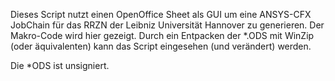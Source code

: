 Dieses Script nutzt einen OpenOffice Sheet als GUI um eine ANSYS-CFX JobChain für das RRZN der Leibniz Universität Hannover zu generieren. 
Der Makro-Code wird hier gezeigt. Durch ein Entpacken der *.ODS mit WinZip (oder äquivalenten) kann das Script eingesehen (und verändert) werden.

Die *ODS ist unsigniert.
